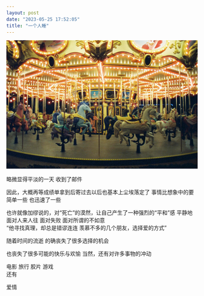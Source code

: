 ```yaml
---
layout: post
date: "2023-05-25 17:52:05"
title: "一个人睡"
---
```

<img alt="disney" src="/assets/posts/disney.jpg" class="post-image black"/>

略微显得平淡的一天
收到了邮件

因此，大概再等成绩单拿到后寄过去以后也基本上尘埃落定了
事情比想象中的要简单一些
也迅速了一些

也许就像加缪说的，对“死亡”的漠然，让自己产生了一种强烈的“平和”感
平静地面对人来人往
面对失败
面对所谓的不如意
<br>
“他寻找真理，却总是错谬连连
羡慕不多的几个朋友，选择爱的方式”

随着时间的流逝
的确丧失了很多选择的机会

也丧失了很多可能的快乐与欢愉
当然，还有对许多事物的冲动

电影
旅行
胶片
游戏
<br>
还有

爱情